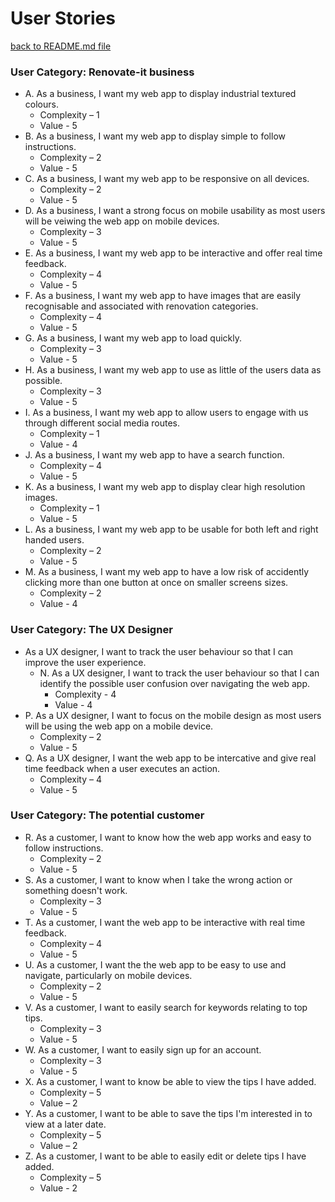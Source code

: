 # User Stories

[back to README.md file](https://github.com/Gmanprodev/Renovate-it/blob/master/README.md)

### User Category: Renovate-it business
* A. As a business, I want my web app to display industrial textured colours.
   * Complexity – 1
   * Value - 5
* B. As a business, I want my web app to display simple to follow instructions.
   * Complexity – 2
   * Value - 5
* C. As a business, I want my web app to be responsive on all devices.
   * Complexity – 2
   * Value - 5
* D. As a business, I want a strong focus on mobile usability as most users will be veiwing the web app on mobile devices.
   * Complexity – 3
   * Value - 5
* E. As a business, I want my web app to be interactive and offer real time feedback.
   * Complexity – 4
   * Value - 5
* F. As a business, I want my web app to have images that are easily recognisable and associated with renovation categories.
   * Complexity – 4
   * Value - 5
* G. As a business, I want my web app to load quickly.
   * Complexity – 3
   * Value - 5
* H. As a business, I want my web app to use as little of the users data as possible.
   * Complexity – 3
   * Value - 5
* I. As a business, I want my web app to allow users to engage with us through different social media routes.
   * Complexity – 1
   * Value - 4
* J. As a business, I want my web app to have a search function.
   * Complexity – 4
   * Value - 5
* K. As a business, I want my web app to display clear high resolution images.
   * Complexity – 1
   * Value - 5
* L. As a business, I want my web app to be usable for both left and right handed users.
   * Complexity – 2
   * Value - 5
* M. As a business, I want my web app to have a low risk of accidently clicking more than one button at once on smaller screens sizes.
   * Complexity – 2
   * Value - 4

### User Category: The UX Designer
* As a UX designer, I want to track the user behaviour so that I can improve the user experience.
    * N. As a UX designer, I want to track the user behaviour so that I can identify the possible user confusion over navigating the web app.
        * Complexity - 4
        * Value - 4
* P. As a UX designer, I want to focus on the mobile design as most users will be using the web app on a mobile device.
   * Complexity – 2
   * Value - 5
* Q. As a UX designer, I want the web app to be intercative and give real time feedback when a user executes an action.
   * Complexity – 4
   * Value - 5

### User Category: The potential customer
* R. As a customer, I want to know how the web app works and easy to follow instructions.
   * Complexity – 2
   * Value - 5
* S. As a customer, I want to know when I take the wrong action or something doesn't work.
   * Complexity – 3
   * Value - 5
* T. As a customer, I want the web app to be interactive with real time feedback.
   * Complexity – 4
   * Value - 5
* U. As a customer, I want the the web app to be easy to use and navigate, particularly on mobile devices.
   * Complexity – 2
   * Value - 5
* V. As a customer, I want to easily search for keywords relating to top tips.
   * Complexity – 3
   * Value - 5
* W. As a customer, I want to easily sign up for an account.
   * Complexity – 3
   * Value - 5
* X. As a customer, I want to know be able to view the tips I have added.
   * Complexity – 5
   * Value – 2
* Y. As a customer, I want to be able to save the tips I'm interested in to view at a later date.
   * Complexity – 5
   * Value – 2
* Z. As a customer, I want to be able to easily edit or delete tips I have added.
   * Complexity – 5
   * Value - 2